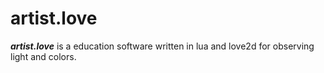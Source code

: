 # artist.love
***artist.love*** is a education software written in lua and love2d for observing light and colors.
